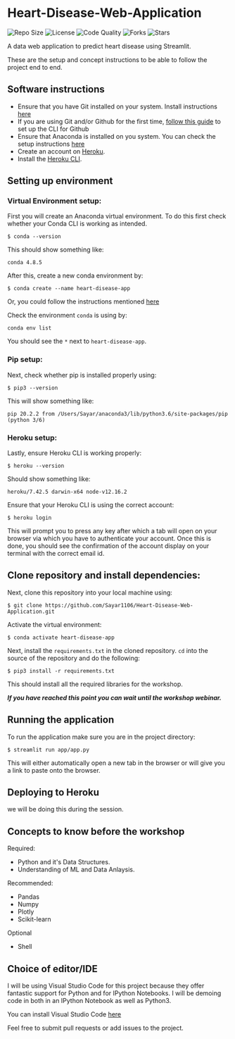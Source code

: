 # Heart-Disease-Web-Application
![Repo Size](https://img.shields.io/github/repo-size/Sayar1106/Heart-Disease-Web-Application?style=for-the-badge)
![License](https://img.shields.io/github/license/Sayar1106/Heart-Disease-Web-Application?style=for-the-badge)
![Code Quality](https://img.shields.io/lgtm/grade/python/github/Sayar1106/Heart-Disease-Web-Application?style=for-the-badge)
![Forks](https://img.shields.io/github/forks/Sayar1106/Heart-Disease-Web-Application?style=for-the-badge)
![Stars](https://img.shields.io/github/stars/Sayar1106/Heart-Disease-Web-Application?style=for-the-badge)

A data web application to predict heart disease using Streamlit.


These are the setup and concept instructions to be able to follow the project
end to end.

##  Software instructions
* Ensure that you have Git installed on your system. Install instructions [here](https://git-scm.com/downloads)
* If you are using Git and/or Github for the first time, [follow this guide](https://docs.github.com/en/github/getting-started-with-github/set-up-git) to set up the CLI for Github
* Ensure that Anaconda is installed on you system. You can check the setup instructions [here]("https://docs.anaconda.com/anaconda/install/")
* Create an account on [Heroku](https://signup.heroku.com/). 
* Install the [Heroku CLI](https://devcenter.heroku.com/articles/heroku-cli).

## Setting up environment

### Virtual Environment setup:
First you will create an Anaconda virtual environment. To do this first check whether your Conda CLI is working as intended.

`$ conda --version`

This should show something like:
 
 `conda 4.8.5`

 After this, create a new conda environment by:

 `
 $ conda create --name heart-disease-app
 `

Or, you could follow the instructions mentioned [here](https://docs.conda.io/projects/conda/en/latest/user-guide/tasks/manage-environments.html#creating-an-environment-with-commands)

 Check the environment `conda` is using by:

 `conda env list`

 You should see the `*` next to `heart-disease-app`.

### Pip setup:

 Next, check whether pip is installed properly using:

 `$ pip3 --version`

 This will show something like:

 `pip 20.2.2 from /Users/Sayar/anaconda3/lib/python3.6/site-packages/pip (python 3/6)`

 ### Heroku setup:

Lastly, ensure Heroku CLI is working properly:

`$ heroku --version`

Should show something like:

`heroku/7.42.5 darwin-x64 node-v12.16.2`

Ensure that your Heroku CLI is using the correct account:

`$ heroku login`

This will prompt you to press any key after which a tab will open on your browser via which you have to authenticate your account. Once this is done, you should see the confirmation of
the account display on your terminal with the correct email id.

## Clone repository and install dependencies:

Next, clone this repository into your local machine using:

`$ git clone https://github.com/Sayar1106/Heart-Disease-Web-Application.git`

Activate the virtual environment:

`$ conda activate heart-disease-app`

Next, install the `requirements.txt` in the cloned repository. `cd` into the source of the repository and do the following:

`$ pip3 install -r requirements.txt`

This should install all the required libraries for the workshop.

_**If you have reached this point you can wait until the workshop webinar.**_

## Running the application

To run the application make sure you are in the project directory:

`$ streamlit run app/app.py`

This will either automatically open a new tab in the browser or will give you a link to paste onto the browser.

## Deploying to Heroku

we will be doing this during the session.

## Concepts to know before the workshop
Required:

* Python and it's Data Structures.
* Understanding of ML and Data Anlaysis.

Recommended:
* Pandas
* Numpy
* Plotly
* Scikit-learn

Optional
* Shell

## Choice of editor/IDE

I will be using Visual Studio Code for this project because they offer fantastic support for Python and for IPython Notebooks. I will be demoing code in both in an IPython Notebook as well as Python3.

You can install Visual Studio Code [here](https://code.visualstudio.com/download)

Feel free to submit pull requests or add issues to the project.